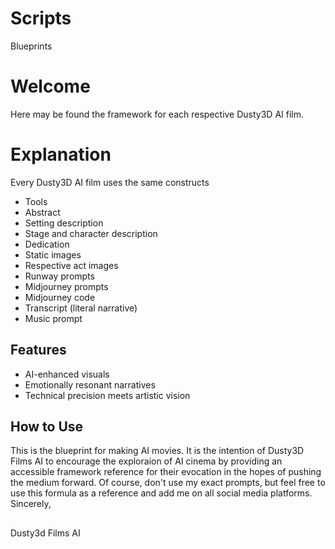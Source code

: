 # Scripts
Blueprints

# Welcome
Here may be found the framework for each respective Dusty3D AI film.

# Explanation
Every Dusty3D AI film uses the same constructs
- Tools
- Abstract
- Setting description
- Stage and character description
- Dedication
- Static images
- Respective act images
- Runway prompts
- Midjourney prompts
- Midjourney code
- Transcript (literal narrative)
- Music prompt

## Features
- AI-enhanced visuals
- Emotionally resonant narratives
- Technical precision meets artistic vision

## How to Use
This is the blueprint for making AI movies. It is the intention of Dusty3D Films AI to encourage the exploraion of AI cinema by providing an accessible framework reference for their evocation in the hopes of pushing the medium forward. Of course, don't use my exact prompts, but feel free to use this formula as a reference and add me on all social media platforms.
Sincerely,
##
Dusty3d Films AI
